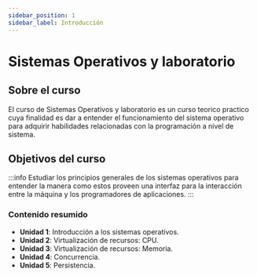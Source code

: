 ```yaml
---
sidebar_position: 1
sidebar_label: Introducción
---
```


# Sistemas Operativos y laboratorio

## Sobre el curso

El curso de Sistemas Operativos y laboratorio es un curso teorico practico cuya finalidad es dar a entender el funcionamiento del sistema operativo para adquirir habilidades relacionadas con la programación a nivel de sistema.

## Objetivos del curso

:::info
Estudiar los principios generales de los sistemas operativos para entender la manera como estos proveen una interfaz para la interacción entre la máquina y los programadores de aplicaciones.
:::

### Contenido resumido

* **Unidad 1**: Introducción a los sistemas operativos.
* **Unidad 2**: Virtualización de recursos: CPU.
* **Unidad 3**: Virtualización de recursos: Memoria.
* **Unidad 4**: Concurrencia.
* **Unidad 5**: Persistencia.


